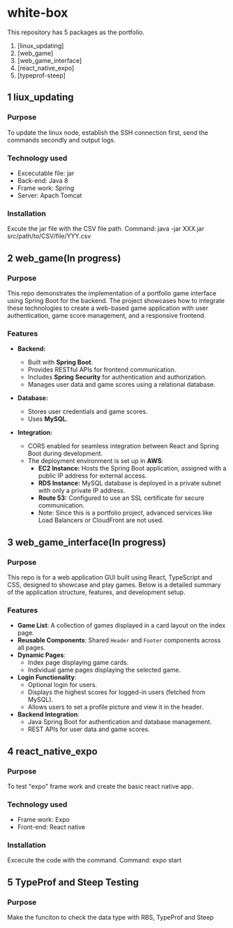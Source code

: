 # white-box

This repository has 5 packages as the portfolio.

1. [linux_updating]
2. [web_game]
3. [web_game_interface]
4. [react_native_expo]
5. [typeprof-steep]

## 1 liux_updating

### Purpose

To update the linux node, establish the SSH connection first, send the commands secondly and output logs.

### Technology used

- Excecutable file: jar
- Back-end: Java 8
- Frame work: Spring
- Server: Apach Tomcat

### Installation

Excute the jar file with the CSV file path.
Command: java -jar XXX.jar src/path/to/CSV/file/YYY.csv

## 2 web_game(In progress)

### Purpose

This repo demonstrates the implementation of a portfolio game interface using Spring Boot for the backend. The project showcases how to integrate these technologies to create a web-based game application with user authentication, game score management, and a responsive frontend.

### Features

- **Backend:**
  - Built with **Spring Boot**.
  - Provides RESTful APIs for frontend communication.
  - Includes **Spring Security** for authentication and authorization.
  - Manages user data and game scores using a relational database.

- **Database:**
  - Stores user credentials and game scores.
  - Uses  **MySQL**.

- **Integration:**
  - CORS enabled for seamless integration between React and Spring Boot during development.
  - The deployment environment is set up in **AWS**:
    - **EC2 Instance:** Hosts the Spring Boot application, assigned with a public IP address for external access.
    - **RDS Instance:** MySQL database is deployed in a private subnet with only a private IP address.
    - **Route 53:** Configured to use an SSL certificate for secure communication.
    - Note: Since this is a portfolio project, advanced services like Load Balancers or CloudFront are not used.


## 3 web_game_interface(In progress)

### Purpose

This repo is for a web application GUI built using React, TypeScript and CSS, designed to showcase and play games. Below is a detailed summary of the application structure, features, and development setup.

### Features

- **Game List**: A collection of games displayed in a card layout on the index page.
- **Reusable Components**: Shared `Header` and `Footer` components across all pages.
- **Dynamic Pages**:
  - Index page displaying game cards.
  - Individual game pages displaying the selected game.
- **Login Functionality**:
  - Optional login for users.
  - Displays the highest scores for logged-in users (fetched from MySQL).
  - Allows users to set a profile picture and view it in the header.
- **Backend Integration**:
  - Java Spring Boot for authentication and database management.
  - REST APIs for user data and game scores.

## 4 react_native_expo

### Purpose

To test "expo" frame work and create the basic react native app.

### Technology used

- Frame work: Expo
- Front-end: React native

### Installation

Excecute the code with the command.
Command: expo start

## 5 TypeProf and Steep Testing

### Purpose

Make the funciton to check the data type with RBS, TypeProf and Steep
